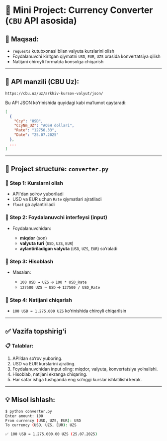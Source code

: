 # 💱 Mini Project: Currency Converter (`CBU` API asosida)

## 🎯 Maqsad:

* `requests` kutubxonasi bilan valyuta kurslarini olish
* Foydalanuvchi kiritgan qiymatni `USD`, `EUR`, `UZS` orasida konvertatsiya qilish
* Natijani chiroyli formatda konsolga chiqarish

---

## 🔗 API manzili (CBU Uz):

```
https://cbu.uz/uz/arkhiv-kursov-valyut/json/
```

Bu API JSON ko‘rinishida quyidagi kabi ma’lumot qaytaradi:

```json
[
  {
    "Ccy": "USD",
    "CcyNm_UZ": "AQSH dollari",
    "Rate": "12750.33",
    "Date": "25.07.2025"
  },
  ...
]
```

---

## 🧩 Project structure: `converter.py`

### 🔹 Step 1: Kurslarni olish

* API'dan so‘rov yuboriladi
* USD va EUR uchun `Rate` qiymatlari ajratiladi
* `float` ga aylantiriladi

### 🔹 Step 2: Foydalanuvchi interfeysi (input)

* Foydalanuvchidan:

  * **miqdor** (son)
  * **valyuta turi** (`USD`, `UZS`, `EUR`)
  * **aylantiriladigan valyuta** (`USD`, `UZS`, `EUR`) so‘raladi

### 🔹 Step 3: Hisoblash

* Masalan:

  * `100 USD → UZS` → `100 * USD_Rate`
  * `127500 UZS → USD` → `127500 / USD_Rate`

### 🔹 Step 4: Natijani chiqarish

* `100 USD = 1,275,000 UZS` ko‘rinishida chiroyli chiqarilsin

---

## ✅ Vazifa topshirig‘i

### 📋 **Talablar:**

1. API’dan so‘rov yuboring.
2. USD va EUR kurslarini ajrating.
3. Foydalanuvchidan input oling: miqdor, valyuta, konvertatsiya yo‘nalishi.
4. Hisoblab, natijani ekranga chiqaring.
5. Har safar ishga tushganda eng so‘nggi kurslar ishlatilishi kerak.

---

## 💡 Misol ishlash:

```bash
$ python converter.py
Enter amount: 100
From currency (USD, UZS, EUR): USD
To currency (USD, UZS, EUR): UZS

✅ 100 USD = 1,275,000.00 UZS (25.07.2025)
```
